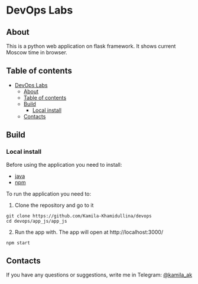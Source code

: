 # DevOps Labs

## About

This is a python web application on flask framework.
It shows current Moscow time in browser.

## Table of contents

- [DevOps Labs](#devops-labs)
  - [About](#about)
  - [Table of contents](#table-of-contents)
  - [Build](#build)
    - [Local install](#local-install)
  - [Contacts](#contacts)

## Build

### Local install

Before using the application you need to install:

- [java](https://phoenixnap.com/kb/install-java-windows)
- [npm](https://phoenixnap.com/kb/install-node-js-npm-on-windows)

To run the application you need to:

1. Clone the repository and go to it

```
git clone https://github.com/Kamila-Khamidullina/devops
cd devops/app_js/app_js
```

2. Run the app with. The app will open at http://localhost:3000/

```
npm start
```

## Contacts

If you have any questions or suggestions, write me in Telegram: [@kamila_ak](https://t.me/kamila_ak)